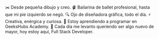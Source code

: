 ✂️ Desde pequeña dibujo y creo.
🩰 Bailarina de ballet profesional, hasta que mi pie izquierdo se negó.
🔍 Ojo de diseñadora gráfica, todo el día. 
⚡ Creativa, enérgica y curiosa. 
🌱 Estoy aprendiendo a programar en GeeksHubs Academy.
💭 Cada día me levanto queriendo ser algo nuevo de mayor, hoy estoy aquí, Full Stack Developer.